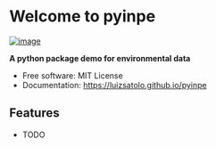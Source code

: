 # Welcome to pyinpe


[![image](https://img.shields.io/pypi/v/pyinpe.svg)](https://pypi.python.org/pypi/pyinpe)


**A python package demo for environmental data**


-   Free software: MIT License
-   Documentation: <https://luizsatolo.github.io/pyinpe>
    

## Features

-   TODO
